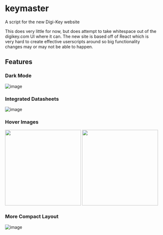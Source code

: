 # keymaster
A script for the new Digi-Key website

This does very little for now, but does attempt to take whitespace out of the digikey.com UI where it can.  The new site is based off of React which is very hard to create effective userscripts around so big functionality changes may or may not be able to happen.

## Features

### Dark Mode
![image](https://user-images.githubusercontent.com/4141691/164507137-50a1e6d6-75da-4e94-9278-451b4c9b793c.png)

### Integrated Datasheets
![image](https://user-images.githubusercontent.com/4141691/164527180-34328219-44de-4c2f-b1c6-71b0dadee5b8.png)

### Hover Images
<image src="https://user-images.githubusercontent.com/4141691/164527412-0504bccc-dda5-46aa-a5a6-452b7ad2fb00.png" height=250px>
<image src="https://user-images.githubusercontent.com/4141691/164527457-739c29a2-0059-483f-b522-ca36768e9135.png" height=250px>

  ### More Compact Layout
![image](https://user-images.githubusercontent.com/4141691/164528336-efaf2993-6dca-42a4-8847-fcd2c76b3975.png)
